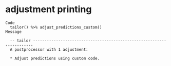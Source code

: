 # adjustment printing

    Code
      tailor() %>% adjust_predictions_custom()
    Message
      
      -- tailor ----------------------------------------------------------------------
      A postprocessor with 1 adjustment:
      
      * Adjust predictions using custom code.

